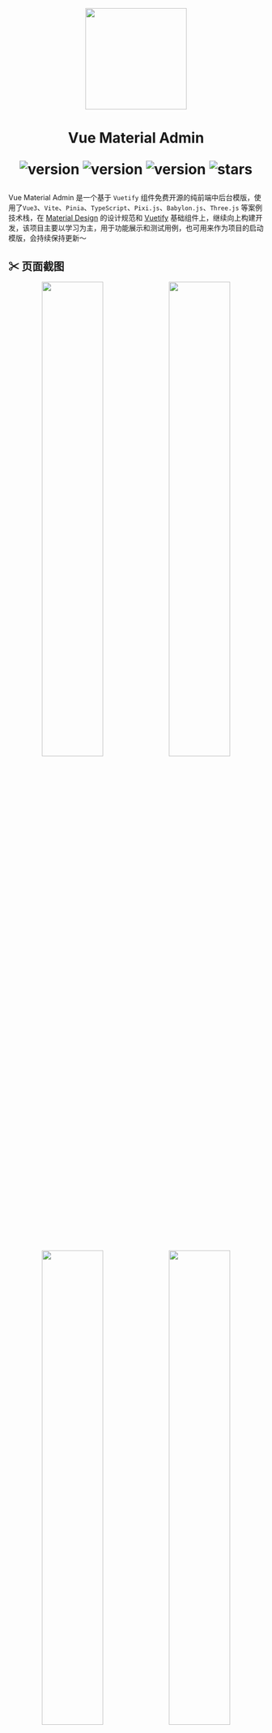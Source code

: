 <p align="center">
  <img width="200" src="https://gitee.com/chenhuajie/vue-material-admin/raw/master/src/assets/admin-logo.png">
</p>

<h1 align="center">
    Vue Material Admin
<div align="center">

![version](https://img.shields.io/badge/Vue-3.x-blue.svg)
![version](https://img.shields.io/badge/Vuetify-3.5.x-red.svg)
![version](https://img.shields.io/badge/Vite-4.x-green.svg)
![stars](https://img.shields.io/github/stars/armomu/vue-material-admin.svg?style=social&label=Stars)

</div>

</h1>


Vue Material Admin 是一个基于 `Vuetify` 组件免费开源的纯前端中后台模版，使用了`Vue3`、`Vite`、`Pinia`、`TypeScript`、`Pixi.js`、`Babylon.js`、`Three.js` 等案例技术栈，在 [Material Design](https://m3.material.io/) 的设计规范和 [Vuetify](https://vuetifyjs.com/zh-Hans/) 基础组件上，继续向上构建开发，该项目主要以学习为主，用于功能展示和测试用例，也可用来作为项目的启动模版，会持续保持更新～


## ✂ 页面截图

<p align="center">
  <img width="49%" src="https://github.com/armomu/vue-material-admin/raw/master/src/assets/tesla.png">
  <img width="49%" src="https://github.com/armomu/vue-material-admin/raw/master/src/assets/smart_house.png">
  <img width="49%" src="https://github.com/armomu/vue-material-admin/raw/master/src/assets/babylonjs.png">
  <img width="49%" src="https://github.com/armomu/vue-material-admin/raw/master/src/assets/edit_layer.png">
</p>

## 🌟 PreView
- [ 👉 Vercel](https://vue-material-admin-prji-gw3j39akm-armomus-projects.vercel.app/)
-  👉 Github https://armomu.github.io/vue-material-admin (构建失败)
- 👉 Gitee https://chenhuajie.gitee.io/vue-material-admin (不给用了)


## 👊 TODO
1. Vuetify Componets
    - ✅ Buttons
    - ✅ CardS
    - ✅ Table
    - ✅ Calendar...
2. 智能家居控制组件
    - ✅ Apexcharts
    - ✅ 环形控制器(支持鼠标拖动进度)
    - ✅ 音乐播放器
    - ✅ 360度全景图预览(支持移动设备陀螺仪)
3. [Babylon.js](https://github.com/armomu/ergoudan) 
    - ✅ Havok物理引擎
    - ✅ 使用WSAD、空格键控制角色
    - ✅ 上下楼梯
    - ✅ 上下坡
4. [Pixi.js捕鱼DEMO](https://chenhuajie.gitee.io/vue-material-admin/#/graphics/pixijs) 
    - ✅ 小鱼自动移动
    - ✅ 射击撒网
    - ❌ 小鱼获取新位置后旋转对应角度方向
    - ❌ 音频
5. 适配
    - ✅ 夜间模式
    - ✅ 适配移动设备(大部分适配)
    - ✅ 主题颜色修改
6. 后端
    - ❌ Nest.js

## 📑 本地开发

> ⚠️ 本地开发需要 `nodejs` 16.18+以上版本，

```
git clone https://github.com/armomu/vue-material-admin.git


cd vue-material-admin

# install
// yarn & npm install & pnpm install

run
......

```

